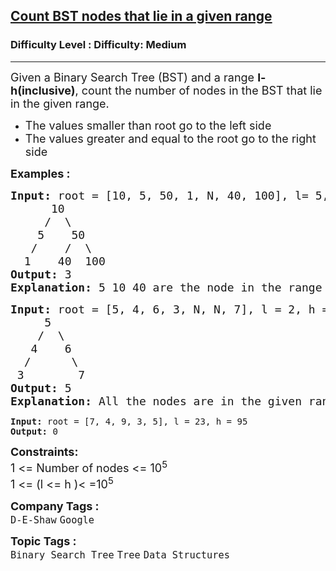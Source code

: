 <h2><a href="https://www.geeksforgeeks.org/problems/count-bst-nodes-that-lie-in-a-given-range/1?page=1&company=Google&difficulty=Basic,Easy,Medium,Hard&status=unsolved&sortBy=submissions">Count BST nodes that lie in a given range</a></h2><h3>Difficulty Level : Difficulty: Medium</h3><hr><div class="problems_problem_content__Xm_eO"><p><span style="font-size: 18px;">Given a Binary Search Tree (BST) and a range <strong>l-h(inclusive)</strong>, count the number of nodes in the BST that lie in the given range. </span></p>
<ul>
<li><span style="font-size: 18px;">The values smaller than root go to the left side</span></li>
<li><span style="font-size: 18px;">The values greater and equal to the root go to the right side</span></li>
</ul>
<p><span style="font-size: 18px;"><strong>Examples :</strong></span></p>
<pre><span style="font-size: 18px;"><strong>Input:</strong> root = [10, 5, 50, 1, N, 40, 100], l= 5, h = 45
      10
&nbsp;    /  \
&nbsp;   5    50
&nbsp;  /    /  \
&nbsp; 1    40  100
<strong>Output: </strong>3<strong>
Explanation: </strong>5 10 40 are the node in the range</span>
</pre>
<pre><span style="font-size: 18px;"><strong>Input: </strong>root = [5, 4, 6, 3, N, N, 7], l = 2, h = 8
     5
&nbsp;   /  \
&nbsp;  4    6
&nbsp; /      \
&nbsp;3        7
<strong>Output: </strong>5<strong>
Explanation: </strong>All the nodes are in the given range.<br></span></pre>
<pre><strong>Input: </strong>root = [7, 4, 9, 3, 5], l = 23, h = 95
<strong>Output: </strong>0</pre>
<p><span style="font-size: 18px;"><strong>Constraints:</strong><br>1 &lt;= Number of nodes &lt;= 10<sup>5</sup><br>1 &lt;= (l &lt;= h )&lt; =10<sup>5</sup></span></p></div><p><span style=font-size:18px><strong>Company Tags : </strong><br><code>D-E-Shaw</code>&nbsp;<code>Google</code>&nbsp;<br><p><span style=font-size:18px><strong>Topic Tags : </strong><br><code>Binary Search Tree</code>&nbsp;<code>Tree</code>&nbsp;<code>Data Structures</code>&nbsp;